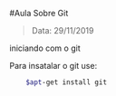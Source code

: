 #Aula Sobre Git

>Data: 29/11/2019

iniciando com o git

Para insatalar o git use: 

````bash
    $apt-get install git
````    